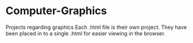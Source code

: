 # Computer-Graphics
Projects regarding graphics
Each .html file is their own project. They have been placed in to a single .html for easier viewing in the browser.

